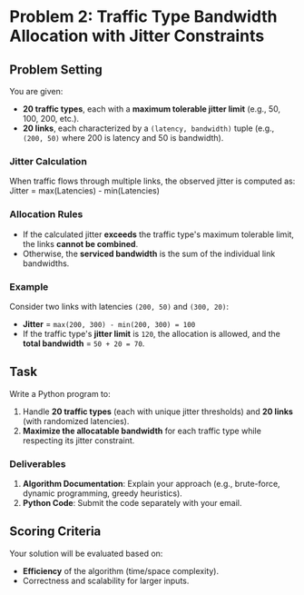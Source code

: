 # Problem 2: Traffic Type Bandwidth Allocation with Jitter Constraints

## Problem Setting

You are given:
- **20 traffic types**, each with a **maximum tolerable jitter limit** (e.g., 50, 100, 200, etc.).
- **20 links**, each characterized by a `(latency, bandwidth)` tuple (e.g., `(200, 50)` where 200 is latency and 50 is bandwidth).

### Jitter Calculation
When traffic flows through multiple links, the observed jitter is computed as:
Jitter = max(Latencies) - min(Latencies)


### Allocation Rules
- If the calculated jitter **exceeds** the traffic type's maximum tolerable limit, the links **cannot be combined**.
- Otherwise, the **serviced bandwidth** is the sum of the individual link bandwidths.

### Example
Consider two links with latencies `(200, 50)` and `(300, 20)`:
- **Jitter** = `max(200, 300) - min(200, 300) = 100`
- If the traffic type's **jitter limit** is `120`, the allocation is allowed, and the **total bandwidth** = `50 + 20 = 70`.

## Task
Write a Python program to:
1. Handle **20 traffic types** (each with unique jitter thresholds) and **20 links** (with randomized latencies).
2. **Maximize the allocatable bandwidth** for each traffic type while respecting its jitter constraint.

### Deliverables
1. **Algorithm Documentation**: Explain your approach (e.g., brute-force, dynamic programming, greedy heuristics).
2. **Python Code**: Submit the code separately with your email.

## Scoring Criteria
Your solution will be evaluated based on:
- **Efficiency** of the algorithm (time/space complexity).
- Correctness and scalability for larger inputs.
